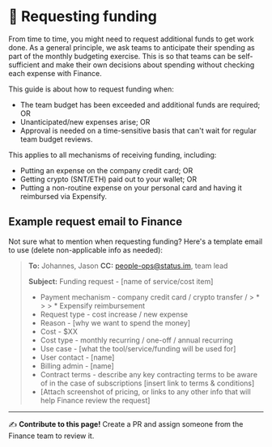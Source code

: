 # 🏦 Requesting funding

From time to time, you might need to request additional funds to get work done. As a general principle, we ask teams to anticipate their spending as part of the monthly budgeting exercise. This is so that teams can be self-sufficient and make their own decisions about spending without checking each expense with Finance.

This guide is about how to request funding when:

   * The team budget has been exceeded and additional funds are required; OR
   * Unanticipated/new expenses arise; OR
   * Approval is needed on a time-sensitive basis that can't wait for regular team budget reviews.

This applies to all mechanisms of receiving funding, including:

   * Putting an expense on the company credit card; OR
   * Getting crypto (SNT/ETH) paid out to your wallet; OR
   * Putting a non-routine expense on your personal card and having it reimbursed via Expensify.

## Example request email to Finance

Not sure what to mention when requesting funding? Here's a template email to use (delete non-applicable info as needed):

> **To:** Johannes, Jason
> **CC:** people-ops@status.im, team lead
>
> **Subject:** Funding request - [name of service/cost item]
>   * Payment mechanism - company credit card / crypto transfer / >   * >   >   * Expensify reimbursement
>   * Request type - cost increase / new expense
>   * Reason - [why we want to spend the money]
>   * Cost - $XX
>   * Cost type - monthly recurring / one-off / annual recurring
>   * Use case - [what the tool/service/funding will be used for]
>   * User contact - [name]
>   * Billing admin - [name]
>   * Contract terms - describe any key contracting terms to be aware of in the case of subscriptions [insert link to terms & conditions]
>   * [Attach screenshot of pricing, or links to any other info that will help Finance review the request]


*****

✍️ **Contribute to this page!** Create a PR and assign someone from the Finance team to review it.
